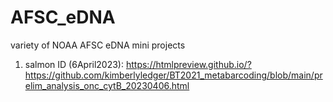 # AFSC_eDNA
variety of NOAA AFSC eDNA mini projects 

1. salmon ID (6April2023): https://htmlpreview.github.io/?https://github.com/kimberlyledger/BT2021_metabarcoding/blob/main/prelim_analysis_onc_cytB_20230406.html

